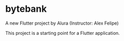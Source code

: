 # bytebank

A new Flutter project by Alura (Instructor: Alex Felipe)

This project is a starting point for a Flutter application.

